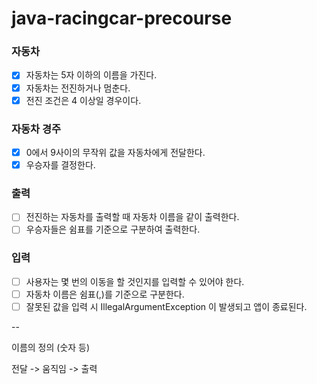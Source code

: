 # java-racingcar-precourse

### 자동차

- [x] 자동차는 5자 이하의 이름을 가진다.
- [x] 자동차는 전진하거나 멈춘다.
- [x] 전진 조건은 4 이상일 경우이다.

### 자동차 경주

- [x] 0에서 9사이의 무작위 값을 자동차에게 전달한다.
- [x] 우승자를 결정한다.

### 출력

- [ ] 전진하는 자동차를 출력할 때 자동차 이름을 같이 출력한다.
- [ ] 우승자들은 쉼표를 기준으로 구분하여 출력한다.

### 입력

- [ ] 사용자는 몇 번의 이동을 할 것인지를 입력할 수 있어야 한다.
- [ ] 자동차 이름은 쉼표(,)를 기준으로 구분한다.
- [ ] 잘못된 값을 입력 시 IllegalArgumentException 이 발생되고 앱이 종료된다.

--

이름의 정의 (숫자 등)

전달 -> 움직임 -> 출력



